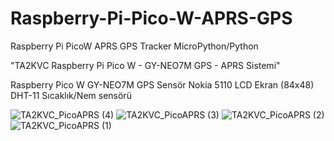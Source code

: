 # Raspberry-Pi-Pico-W-APRS-GPS
Raspberry Pi PicoW APRS GPS Tracker MicroPython/Python

"TA2KVC Raspberry Pi Pico W - GY-NEO7M GPS - APRS Sistemi"

Raspberry Pico W
GY-NEO7M GPS Sensör 
Nokia 5110 LCD Ekran (84x48)
DHT-11 Sıcaklık/Nem sensörü

![TA2KVC_PicoAPRS (4)](https://github.com/user-attachments/assets/3b9cc8b4-777f-486a-b6fa-0b09f00ebb00)
![TA2KVC_PicoAPRS (3)](https://github.com/user-attachments/assets/c4b738f5-9166-458e-aa78-b510c6f12095)
![TA2KVC_PicoAPRS (2)](https://github.com/user-attachments/assets/9767e0c2-45e6-436f-b716-557ebc2b0c23)
![TA2KVC_PicoAPRS (1)](https://github.com/user-attachments/assets/d22310fd-9896-4a3a-8692-20a508527a92)





